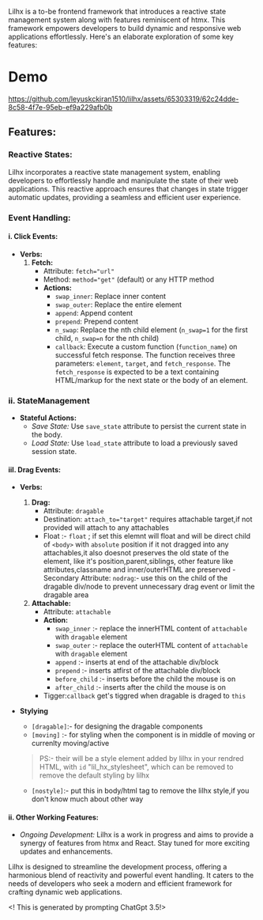 Lilhx is a to-be frontend framework that introduces a reactive state management system along with features reminiscent of htmx. This framework empowers developers to build dynamic and responsive web applications effortlessly. Here's an elaborate exploration of some key features:

# Demo
https://github.com/leyuskckiran1510/lilhx/assets/65303319/62c24dde-8c58-4f7e-95eb-ef9a229afb0b

## Features:

### Reactive States:
Lilhx incorporates a reactive state management system, enabling developers to effortlessly handle and manipulate the state of their web applications. This reactive approach ensures that changes in state trigger automatic updates, providing a seamless and efficient user experience.


### Event Handling:
#### i. Click Events:
   - **Verbs:**
     1. **Fetch:**
        - Attribute: `fetch="url"`
        - Method: `method="get"` (default) or any HTTP method
        - **Actions:**
            - `swap_inner`: Replace inner content
            - `swap_outer`: Replace the entire element
            - `append`: Append content
            - `prepend`: Prepend content
            - `n_swap`: Replace the nth child element (`n_swap=1` for the first child, `n_swap=n` for the nth child)
            - `callback`: Execute a custom function (`function_name`) on successful fetch response. The function receives three parameters: `element`, `target`, and `fetch_response`. The `fetch_response` is expected to be a text containing HTML/markup for the next state or the body of an element.

### ii. StateManagement
   - **Stateful Actions:**
        - *Save State:* Use `save_state` attribute to persist the current state in the body.
        - *Load State:* Use `load_state` attribute to load a previously saved session state.
#### iiI. Drag Events:
   - **Verbs:**
        1. **Drag:**
            - Attribute: `dragable`
            - Destination: `attach_to="target"` requires attachable target,if not provided will attach to any attachables
            - Float :- `float` ; if set this elemnt will float and will be direct child of `<body>` with `absolute` position
                    if it not dragged into any attachables,it also doesnot preserves the old state of the element,
                    like it's position,parent,siblings, other feature like attributes,classname and inner/outerHTML 
                    are preserved
            -Secondary Attribute: `nodrag`:- use this on the child of the dragable div/node
                        to prevent unnecessary drag event or limit the dragable area
        2. **Attachable:**
            - Attribute: `attachable`
            - **Action:**
                - `swap_inner` :-  replace the innerHTML content of `attachable` with `dragable` element
                - `swap_outer` :- replace the outerHTML content of `attachable` with `dragable` element
                - `append` :-   inserts at end of the attachable div/block
                - `prepend` :-  inserts atfirst of the attachable div/block
                - `before_child` :- inserts before the child the mouse is on
                - `after_child` :-  inserts after the child the mouse is on
            - Tigger:`callback` get's tiggred when dragable is draged to `this`
   - **Stylying**
        - `[dragable]`:- for designing the dragable components
        - `[moving]` :-  for styling when the component is in middle of moving or currenlty moving/active
        >PS:- their will be a style element added by lilhx in your rendred HTML,
        >with `id` "lil_hx_stylesheet", which can be removed to remove the default 
        >styling by lilhx

        - `[nostyle]`:- put this in body/html tag to remove the lilhx style,if you don't know much about other way
        


#### ii. Other Working Features:
   - *Ongoing Development:* Lilhx is a work in progress and aims to provide a synergy of features from htmx and React. Stay tuned for more exciting updates and enhancements.

Lilhx is designed to streamline the development process, offering a harmonious blend of reactivity and powerful event handling. It caters to the needs of developers who seek a modern and efficient framework for crafting dynamic web applications.

<! This is generated by prompting ChatGpt 3.5!>
